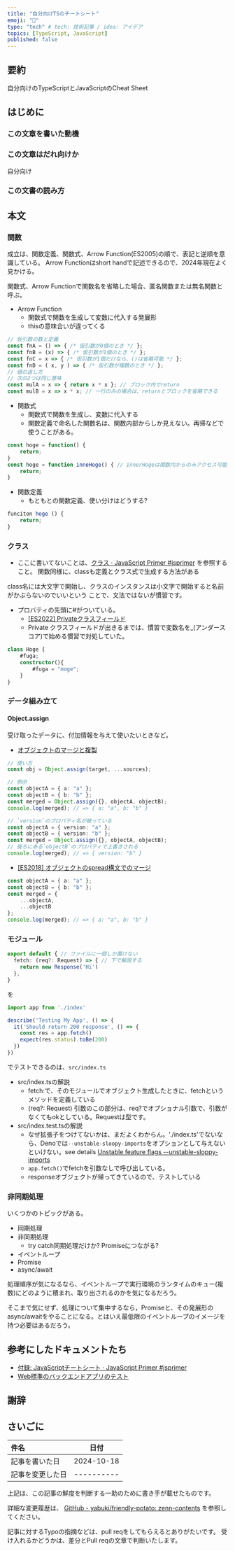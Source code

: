 ```yaml
---
title: "自分向けTSのチートシート"
emoji: "🦔"
type: "tech" # tech: 技術記事 / idea: アイデア
topics: [TypeScript, JavaScript]
published: false
---
```

## 要約

自分向けのTypeScriptとJavaScriptのCheat Sheet

## はじめに


### この文章を書いた動機


### この文章はだれ向けか

自分向け

### この文書の読み方

## 本文

### 関数

成立は、関数定義、関数式、Arrow Function(ES2005)の順で、表記と逆順を意識している。
Arrow Functionはshort handで記述できるので、2024年現在よく見かける。

関数式、Arrow Functionで関数名を省略した場合、匿名関数または無名関数と呼ぶ。

- Arrow Function
    - 関数式で関数を生成して変数に代入する発展形
    - thisの意味合いが違ってくる

```Typescript
// 仮引数の数と定義
const fnA = () => { /* 仮引数が0個のとき */ };
const fnB = (x) => { /* 仮引数が1個のとき */ };
const fnC = x => { /* 仮引数が1個だけなら、()は省略可能 */ };
const fnD = ( x, y ) => { /* 仮引数が複数のとき */ };
// 値の返し方
// 次の2つは同じ意味
const mulA = x => { return x * x }; // ブロック内でreturn
const mulB = x => x * x; // 一行のみの場合は、returnとブロックを省略できる
```
- 関数式
    - 関数式で関数を生成し、変数に代入する
    - 関数定義で命名した関数名は、関数内部からしか見えない。再帰などで使うことがある。

```TypeScript
const hoge = function() {
    return;
}
const hoge = function inneHoge() { // innerHogeは関数内からのみアクセス可能
    return;
}
```

- 関数定義
    - もともとの関数定義、使い分けはどうする?

```TypeScript
funciton hoge () {
    return;
}
```

### クラス

- ここに書いてないことは、[クラス · JavaScript Primer #jsprimer](https://jsprimer.net/basic/class/) を参照すること。
関数同様に、classも定義とクラス式で生成する方法がある

class名には大文字で開始し、クラスのインスタンスは小文字で開始すると名前がかぶらないのでいいという
ことで、文法ではないが慣習です。

- プロバティの先頭に#がついている。
    - [\[ES2022\] Privateクラスフィールド](https://jsprimer.net/basic/class/#private-class-fields)
    - Private クラスフィールドが出きるまでは、慣習で変数名を\_(アンダースコア)で始める慣習で対処していた。

```TypeScript
class Hoge {
    #fuga;
    constructor(){
        #fuga = "moge";
    }
}
```

### データ組み立て

#### Object.assign

受け取ったデータに、付加情報を与えて使いたいときなど。

- [オブジェクトのマージと複製](https://jsprimer.net/basic/object/#copy-and-merge)
```typescript
// 使い方
const obj = Object.assign(target, ...sources);

// 例示
const objectA = { a: "a" };
const objectB = { b: "b" };
const merged = Object.assign({}, objectA, objectB);
console.log(merged); // => { a: "a", b: "b" }

// `version`のプロパティ名が被っている
const objectA = { version: "a" };
const objectB = { version: "b" };
const merged = Object.assign({}, objectA, objectB);
// 後ろにある`objectB`のプロパティで上書きされる
console.log(merged); // => { version: "b" }
```
- [[ES2018] オブジェクトのspread構文でのマージ](https://jsprimer.net/basic/object/#object-spread-syntax)
```typescript
const objectA = { a: "a" };
const objectB = { b: "b" };
const merged = {
    ...objectA,
    ...objectB
};
console.log(merged); // => { a: "a", b: "b" }
```

### モジュール

```typescript:src/index.ts
export default { // ファイルに一個しか置けない
  fetch: (req?: Request) => { // 下で解説する
    return new Response('Hi')
  },
}
```
を
```typescript:src/index.test.ts
import app from './index'

describe('Testing My App', () => {
  it('Should return 200 response', () => {
    const res = app.fetch()
    expect(res.status).toBe(200)
  })
})
```

でテストできるのは、`src/index.ts`

- src/index.tsの解説
    - fetch:で、そのモジュールでオブジェクト生成したときに、fetchというメソッドを定義している
    - (req?: Request) 引数のこの部分は、req?でオプショナル引数で、引数がなくてもokとしている。Requestは型です。
- src/index.test.tsの解説
    - なぜ拡張子をつけてないかは、まだよくわからん。'./index.ts'でないなら、Denoでは`--unstable-sloopy-imports`をオプションとして与えないといけない。see details [Unstable feature flags --unstable-sloppy-imports](https://docs.deno.com/runtime/reference/cli/unstable_flags/#--unstable-sloppy-imports)
    - `app.fetch()`でfetchを引数なしで呼び出している。
    - responseオブジェクトが帰ってきているので、テストしている

### 非同期処理

いくつかのトピックがある。
- 同期処理
- 非同期処理
    - try catch同期処理だけか? Promiseにつながる?
- イベントループ
- Promise
- async/await

処理順序が気になるなら、イベントループで実行環境のランタイムのキュー(複数)にどのように積まれ、取り出されるのかを気になるだろう。

そこまで気にせず、処理について集中するなら，Promiseと、その発展形のasync/awaitをやることになる。とはいえ最低限のイベントループのイメージを持つ必要はあるだろう。

## 参考にしたドキュメントたち

- [付録: JavaScriptチートシート · JavaScript Primer #jsprimer](https://jsprimer.net/cheatsheet/#cheat-sheet)
- [Web標準のバックエンドアプリのテスト](https://zenn.dev/yusukebe/articles/9a6335ed793c43)


## 謝辞


## さいごに

|     件名       |   日付   |
|:----           |:----:|
|記事を書いた日  |2024-10-18|
|記事を変更した日|----------|

上記は、この記事の鮮度を判断する一助のために書き手が載せたものです。

詳細な変更履歴は、
[GitHub - yabuki/friendly-potato: zenn-contents](https://github.com/yabuki/friendly-potato)
を参照してください。

記事に対するTypoの指摘などは、pull reqをしてもらえるとありがたいです。
受け入れるかどうかは、差分とPull reqの文章で判断いたします。

<!-- 文章の目的は何か -->
<!-- 読み手に何の情報を伝えるのか -->
<!-- 読んだひとにどういう行動をしてもらいたいのか -->
<!-- だれに向けての文章か -->
<!-- この文章の肝はどこか -->

